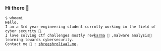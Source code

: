 ### Hi there 👋

<!--
**shreesh1/shreesh1** is a ✨ _special_ ✨ repository because its `README.md` (this file) appears on your GitHub profile.

Here are some ideas to get you started:

- 🔭 I’m currently working on ...
- 🌱 I’m currently learning ...
- 👯 I’m looking to collaborate on ...
- 🤔 I’m looking for help with ...
- 💬 Ask me about ...
- 📫 How to reach me: ...
- 😄 Pronouns: ...
- ⚡ Fun fact: ...
-->
<html>
<pre>
<code class="language-bash">$ whoami
Hello.  
I am a 3rd year engineering student currntly working in the field of cyber security 🧮</a>.  
I love solving ctf challenges mostly rev<a href="https://ctftime.org/user/59915">karma</a> 🧩 ,malware analysis👾 learning towards cybersecurity.
Contact me 📧 : <a href="http://thepwning.ninja">shreeshroliwal.me</a>. </code>
</pre>
</html>
